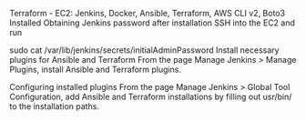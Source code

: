 Terraform - EC2: Jenkins, Docker, Ansible, Terraform, AWS CLI v2, Boto3 Installed
Obtaining Jenkins password after installation
SSH into the EC2 and run

sudo cat /var/lib/jenkins/secrets/initialAdminPassword
Install necessary plugins for Ansible and Terraform
From the page Manage Jenkins > Manage Plugins, install Ansible and Terraform plugins.

Configuring installed plugins
From the page Manage Jenkins > Global Tool Configuration, add Ansible and Terraform installations by filling out usr/bin/ to the installation paths.
